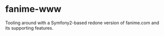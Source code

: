 # fanime-www
Tooling around with a Symfony2-based redone version of fanime.com and its supporting features.
